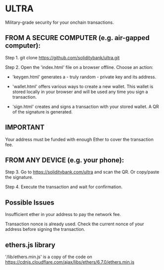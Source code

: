 # ULTRA
Military-grade security for your onchain transactions.

## FROM A SECURE COMPUTER (e.g. air-gapped computer):
Step 1. git clone https://github.com/soliditybank/ultra.git

Step 2. Open the 'index.html' file on a browser offline. Choose an action:

  - 'keygen.html' generates a - truly random - private key and its address.

  - 'wallet.html' offers various ways to create a new wallet. This wallet is stored locally in your browser and will be used any time you sign a transaction.

  - 'sign.html' creates and signs a transaction with your stored wallet. A QR of the signature is generated.

## IMPORTANT
Your address must be funded with enough Ether to cover the transaction fee.

## FROM ANY DEVICE (e.g. your phone):
Step 3. Go to https://soliditybank.com/ultra and scan the QR. Or copy/paste the signature.

Step 4. Execute the transaction and wait for confirmation.

## Possible Issues
Insufficient ether in your address to pay the network fee.

Transaction nonce is already used. Check the current nonce of your address before signing the transaction.

## ethers.js library
'/lib/ethers.min.js' is a copy of the code on https://cdnjs.cloudflare.com/ajax/libs/ethers/6.7.0/ethers.min.js
